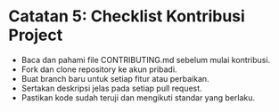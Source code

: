 # Catatan 5: Checklist Kontribusi Project

- Baca dan pahami file CONTRIBUTING.md sebelum mulai kontribusi.
- Fork dan clone repository ke akun pribadi.
- Buat branch baru untuk setiap fitur atau perbaikan.
- Sertakan deskripsi jelas pada setiap pull request.
- Pastikan kode sudah teruji dan mengikuti standar yang berlaku.
